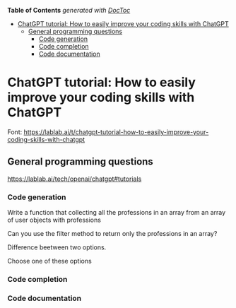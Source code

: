 <!-- START doctoc generated TOC please keep comment here to allow auto update -->
<!-- DON'T EDIT THIS SECTION, INSTEAD RE-RUN doctoc TO UPDATE -->
**Table of Contents**  *generated with [DocToc](https://github.com/thlorenz/doctoc)*

- [ChatGPT tutorial: How to easily improve your coding skills with ChatGPT](#chatgpt-tutorial-how-to-easily-improve-your-coding-skills-with-chatgpt)
  - [General programming questions](#general-programming-questions)
    - [Code generation](#code-generation)
    - [Code completion](#code-completion)
    - [Code documentation](#code-documentation)

<!-- END doctoc generated TOC please keep comment here to allow auto update -->

# ChatGPT tutorial: How to easily improve your coding skills with ChatGPT

Font: https://lablab.ai/t/chatgpt-tutorial-how-to-easily-improve-your-coding-skills-with-chatgpt

## General programming questions

https://lablab.ai/tech/openai/chatgpt#tutorials

### Code generation

Write a function that collecting all the professions in an array from an array of user objects with professions

Can you use the filter method to return only the professions in an array?

Difference beetween two options.

Choose one of these options

### Code completion

### Code documentation
